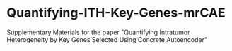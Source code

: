 # Quantifying-ITH-Key-Genes-mrCAE
Supplementary Materials for the paper "Quantifying Intratumor Heterogeneity by Key Genes Selected Using Concrete Autoencoder"
